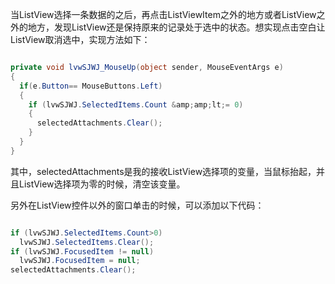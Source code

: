 当ListView选择一条数据的之后，再点击ListViewItem之外的地方或者ListView之外的地方，发现ListView还是保持原来的记录处于选中的状态。想实现点击空白让ListView取消选中，实现方法如下：

```csharp

private void lvwSJWJ_MouseUp(object sender, MouseEventArgs e)
{
  if(e.Button== MouseButtons.Left)
  {
    if (lvwSJWJ.SelectedItems.Count &amp;amp;lt;= 0)
    {
      selectedAttachments.Clear();
    }
  }
}

```

其中，selectedAttachments是我的接收ListView选择项的变量，当鼠标抬起，并且ListView选择项为零的时候，清空该变量。

另外在ListView控件以外的窗口单击的时候，可以添加以下代码：

```csharp

if (lvwSJWJ.SelectedItems.Count>0)
  lvwSJWJ.SelectedItems.Clear();
if (lvwSJWJ.FocusedItem != null)
  lvwSJWJ.FocusedItem = null;
selectedAttachments.Clear();

```
